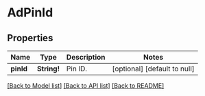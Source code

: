 # AdPinId

## Properties
Name | Type | Description | Notes
------------ | ------------- | ------------- | -------------
**pinId** | **String!** | Pin ID. | [optional] [default to null]

[[Back to Model list]](../README.md#documentation-for-models) [[Back to API list]](../README.md#documentation-for-api-endpoints) [[Back to README]](../README.md)


